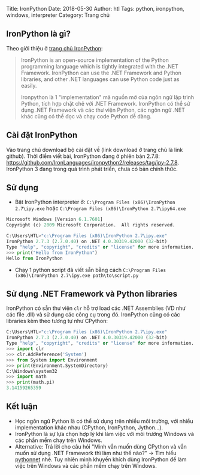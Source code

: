 Title: IronPython
Date: 2018-05-30
Author: htl
Tags: python, ironpython, windows, interpreter
Category: Trang chủ

## IronPython là gì?

Theo giới thiệu ở [trang chủ IronPython](ironpython.net):
> IronPython is an open-source implementation of the Python programming language which is tightly integrated with the .NET Framework. IronPython can use the .NET Framework and Python libraries, and other .NET languages can use Python code just as easily.
>
> Ironpython là 1 "implementation" mã nguồn mở của ngôn ngữ lập trình Python, tích hợp chặt chẽ với .NET Framework. IronPython có thể sử dụng .NET Framework và các thư viện Python, các ngôn ngữ .NET khác cũng có thể đọc và chạy code Python dễ dàng.


## Cài đặt IronPython
Vào trang chủ download bộ cài đặt về (link download ở trang chủ là link github). Thời điểm viết bài, IronPython đang ở phiên bản 2.7.8: https://github.com/IronLanguages/ironpython2/releases/tag/ipy-2.7.8. IronPython 3 đang trong quá trình phát triển, chưa có bản chính thức.


## Sử dụng
- Bật IronPython interpreter ở: `C:\Program Files (x86)\IronPython 2.7\ipy.exe` hoặc `C:\Program Files (x86)\IronPython 2.7\ipy64.exe`

```python
Microsoft Windows [Version 6.1.7601]
Copyright (c) 2009 Microsoft Corporation.  All rights reserved.

C:\Users\HTL>"c:\Program Files (x86)\IronPython 2.7\ipy.exe"
IronPython 2.7.3 (2.7.0.40) on .NET 4.0.30319.42000 (32-bit)
Type "help", "copyright", "credits" or "license" for more information.
>>> print("Hello from IronPython")
Hello from IronPython
```
- Chạy 1 python script đã viết sẵn bằng cách `C:\Program Files (x86)\IronPython 2.7\ipy.exe path\to\script.py`

## Sử dụng .NET Framework và Python libraries
IronPython có sẵn thư viện `clr` hỗ trợ load các .NET Assemblies (VD như các file .dll) và sử dụng các công cụ trong đó. IronPython cũng có các libraries kèm theo tương tự như CPython:
```python
C:\Users\HTL>"c:\Program Files (x86)\IronPython 2.7\ipy.exe"
IronPython 2.7.3 (2.7.0.40) on .NET 4.0.30319.42000 (32-bit)
Type "help", "copyright", "credits" or "license" for more information.
>>> import clr
>>> clr.AddReference('System')
>>> from System import Environment
>>> print(Environment.SystemDirectory)
C:\Windows\system32
>>> import math
>>> print(math.pi)
3.14159265359
```

## Kết luận
- Học ngôn ngữ Python là có thể sử dụng trên nhiều môi trường, với nhiều implementation khác nhau (CPython, IronPython, Jython...).
- IronPython là sự lựa chọn hợp lý khi làm việc với môi trường Windows và các phần mềm chạy trên Windows.
- Alternative: Trả lời cho câu hỏi "Mình vẫn muốn dùng CPython và vẫn muốn sử dụng .NET Framework thì làm như thế nào?" -> Tìm hiểu [pythonnet](http://pythonnet.github.io/) nhé. Tuy nhiên mình khuyến khích dùng IronPython để làm việc trên Windows và các phần mềm chạy trên Windows.